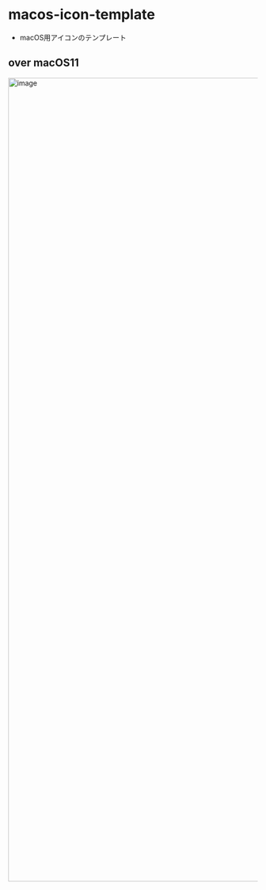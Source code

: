 # macos-icon-template
- macOS用アイコンのテンプレート

## over macOS11

<img width="1624" alt="image" src="https://user-images.githubusercontent.com/29433103/168436745-a5d845b6-9a4b-42d8-9fa4-531a5c87ca57.png">


